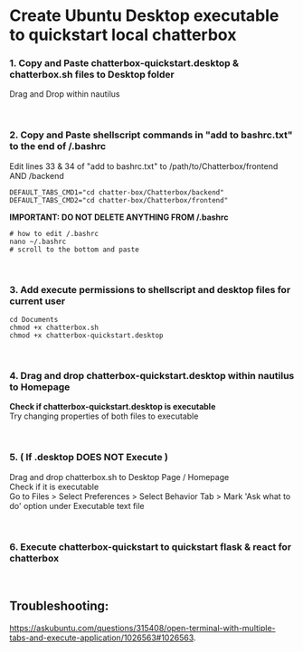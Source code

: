 # Create Ubuntu Desktop executable to quickstart local chatterbox

### 1. Copy and Paste chatterbox-quickstart.desktop & chatterbox.sh files to Desktop folder
Drag and Drop within nautilus

<br/>

### 2. Copy and Paste shellscript commands in "add to bashrc.txt" to the end of /.bashrc
Edit lines 33 & 34 of "add to bashrc.txt" to /path/to/Chatterbox/frontend AND /backend
```
DEFAULT_TABS_CMD1="cd chatter-box/Chatterbox/backend"
DEFAULT_TABS_CMD2="cd chatter-box/Chatterbox/frontend"
```
**IMPORTANT: DO NOT DELETE ANYTHING FROM /.bashrc**
```
# how to edit /.bashrc
nano ~/.bashrc
# scroll to the bottom and paste
```
<br/>

### 3. Add execute permissions to shellscript and desktop files for current user
```
cd Documents
chmod +x chatterbox.sh
chmod +x chatterbox-quickstart.desktop
```
<br/>

### 4. Drag and drop chatterbox-quickstart.desktop within nautilus to Homepage
**Check if chatterbox-quickstart.desktop is executable**<br/>
Try changing properties of both files to executable

<br/>

### 5. ( If .desktop DOES NOT Execute )
Drag and drop chatterbox.sh to Desktop Page / Homepage <br/>
Check if it is executable <br/>
Go to Files > Select Preferences > Select Behavior Tab > Mark 'Ask what to do' option under Executable text file

<br/>

### 6. Execute chatterbox-quickstart to quickstart flask & react for chatterbox

<br/>

## Troubleshooting: 
https://askubuntu.com/questions/315408/open-terminal-with-multiple-tabs-and-execute-application/1026563#1026563.
